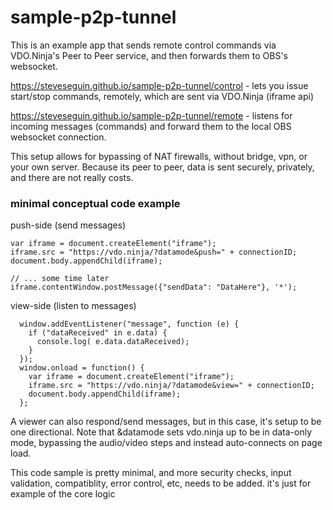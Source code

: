 # sample-p2p-tunnel

This is an example app that sends remote control commands via VDO.Ninja's Peer to Peer service, and then forwards them to OBS's websocket.

https://steveseguin.github.io/sample-p2p-tunnel/control - lets you issue start/stop commands, remotely, which are sent via VDO.Ninja (iframe api)

https://steveseguin.github.io/sample-p2p-tunnel/remote - listens for incoming messages (commands) and forward them to the local OBS websocket connection.

This setup allows for bypassing of NAT firewalls, without bridge, vpn, or your own server.  Because its peer to peer, data is sent securely, privately, and there are not really costs.

### minimal conceptual code example

push-side (send messages)
```
var iframe = document.createElement("iframe");
iframe.src = "https://vdo.ninja/?datamode&push=" + connectionID;
document.body.appendChild(iframe);

// ... some time later
iframe.contentWindow.postMessage({"sendData": "DataHere"}, '*');
```

view-side (listen to messages)
```
  window.addEventListener("message", function (e) {
    if ("dataReceived" in e.data) {
      console.log( e.data.dataReceived);
    }
  });
  window.onload = function() {
    var iframe = document.createElement("iframe");
    iframe.src = "https://vdo.ninja/?datamode&view=" + connectionID;
    document.body.appendChild(iframe);
  };
```

A viewer can also respond/send messages, but in this case, it's setup to be one directional.  Note that &datamode sets vdo.ninja up to be in data-only mode, bypassing the audio/video steps and instead auto-connects on page load.



This code sample is pretty minimal, and more security checks, input validation, compatiblity, error control, etc, needs to be added.  it's just for example of the core logic
